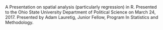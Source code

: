 A Presentation on spatial analysis (particularly regression) in R.  Presented to the Ohio State University Department of Political Science on March 24, 2017.  Presented by Adam Lauretig, Junior Fellow, Program In Statistics and Methodology.
